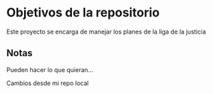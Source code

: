 # Objetivos de la repositorio

Este proyecto se encarga de manejar los planes de la liga de la justicia


## Notas
Pueden hacer lo que quieran...

Cambios desde mi repo local
